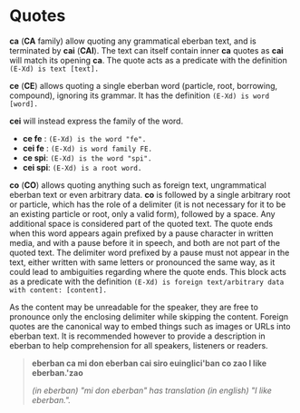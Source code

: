 # Quotes

__ca__ (__CA__ family) allow quoting any grammatical eberban text, and is
terminated by __cai__ (__CAI__). The text can itself contain inner __ca__
quotes as __cai__ will match its opening __ca__. The quote acts as a predicate
with the definition `(E-Xd) is text [text].`

__ce__ (__CE__) allows quoting a single eberban word (particle, root, borrowing,
compound), ignoring its grammar. It has the definition `(E-Xd) is word [word].`

__cei__ will instead express the family of the word.

- __ce fe__ : `(E-Xd) is the word "fe".`
- __cei fe__ : `(E-Xd) is word family FE.`
- __ce spi__: `(E-Xd) is the word "spi".`
- __cei spi__: `(E-Xd) is a root word.`

__co__ (__CO__) allows quoting anything such as foreign text, ungrammatical
eberban text or even arbitrary data. __co__ is followed by a single arbitrary
root or particle, which has the role of a delimiter (it is not necessary for it
to be an existing particle or root, only a valid form), followed by a space. Any
additional space is considered part of the quoted text. The quote ends when this
word appears again prefixed by a pause character in written media, and with a
pause before it in speech, and both are not part of the quoted text. The
delimiter word prefixed by a pause must not appear in the text, either written
with same letters or pronounced the same way, as it could lead to ambiguities
regarding where the quote ends. This block acts as a predicate with the
definition `(E-Xd) is foreign text/arbitrary data with content: [content].`

As the content may be unreadable for the speaker, they are free to pronounce
only the enclosing delimiter while skipping the content. Foreign quotes are
the canonical way to embed things such as images or URLs into eberban text.
It is recommended however to provide a description in eberban to help
comprehension for all speakers, listeners or readers.

> __eberban ca mi don eberban cai siro euinglici'ban co
> zao I like eberban.'zao__ 
> 
> _(in eberban) "mi don eberban" has translation (in english)
> "I like eberban."._
